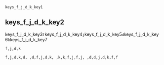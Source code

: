 ```ngMeta
keys_f_j_d_k_key1
```
## keys_f_j_d_k_key2
keys_f_j_d_k_key3`f`keys_f_j_d_k_key4`j`keys_f_j_d_k_key5`d`keys_f_j_d_k_key6`k`keys_f_j_d_k_key7


```trytyping
f,j,d,k
```
```practicetyping
f,j,d,k,d, ,d,f,j,d,k, ,k,k,f,j,f,j, ,d,d,j,d,k,f,f
```
